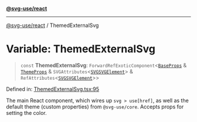 [**@svg-use/react**](../README.md)

---

[@svg-use/react](../README.md) / ThemedExternalSvg

# Variable: ThemedExternalSvg

> `const` **ThemedExternalSvg**:
> `ForwardRefExoticComponent`\<[`BaseProps`](../interfaces/BaseProps.md) &
> [`ThemeProps`](../interfaces/ThemeProps.md) &
> `SVGAttributes`\<[`SVGSVGElement`](https://developer.mozilla.org/docs/Web/API/SVGSVGElement)\>
> &
> `RefAttributes`\<[`SVGSVGElement`](https://developer.mozilla.org/docs/Web/API/SVGSVGElement)\>\>

Defined in:
[ThemedExternalSvg.tsx:95](https://github.com/fpapado/svg-use/blob/main/packages/react/src/ThemedExternalSvg.tsx#L95)

The main React component, which wires up `svg > use[href]`, as well as the
default theme (custom properties) from `@svg-use/core`. Accepts props for
setting the color.
